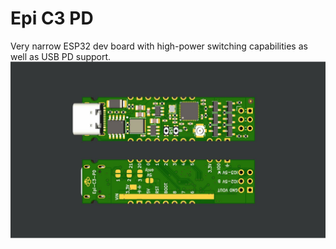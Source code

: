 # Epi C3 PD
Very narrow ESP32 dev board with high-power switching capabilities as well as USB PD support.
<img src="extra/epi_ESP32_PD.jpg" alt="pic" style="transform: rotate(180deg);">
